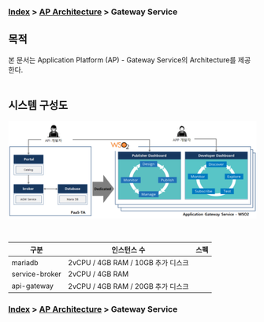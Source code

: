 ### [Index](https://github.com/okpc579/paasta-guide-new/blob/main/README.md) > [AP Architecture](../README.md) > Gateway Service

## 목적
본 문서는 Application Platform (AP) - Gateway Service의 Architecture를 제공한다.
<br><br>

## 시스템 구성도

![Gateway Service Architecture](image/gateway_architecture.png)

<br>

| 구분  | 인스턴스 수| 스펙 |
|-------|----|-----|
| mariadb | 2vCPU / 4GB RAM / 10GB 추가 디스크 |
| service-broker | 2vCPU / 4GB RAM |
| api-gateway | 2vCPU / 4GB RAM / 20GB 추가 디스크 |



### [Index](https://github.com/okpc579/paasta-guide-new/blob/main/README.md) > [AP Architecture](../README.md) > Gateway Service
